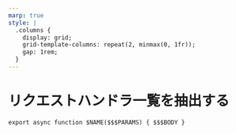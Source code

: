 ```yaml
---
marp: true
style: |
  .columns {
    display: grid;
    grid-template-columns: repeat(2, minmax(0, 1fr));
    gap: 1rem;
  }
---
```


# リクエストハンドラ一覧を抽出する

```
export async function $NAME($$$PARAMS) { $$$BODY }
```
